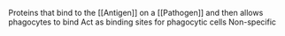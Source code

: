 Proteins that bind to the [[Antigen]] on a [[Pathogen]] and then allows phagocytes to bind
Act as binding sites for phagocytic cells 
Non-specific